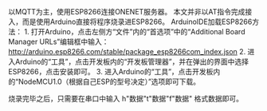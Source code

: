 以MQTT为主，使用ESP8266连接ONENET服务器。
本文并非以AT指令完成接入，而是使用Arduino直接将程序烧录进ESP8266。
ArduinoIDE加载ESP8266方法：
1.
打开Arduino，点击左侧方“文件”内的“首选项”中的“Additional Board Manager URLs”编辑框中输入：
http://arduino.esp8266.com/stable/package_esp8266com_index.json
2.
进入Arduino的“工具”，点击开发板内的“开发板管理器”，并在弹出的界面中选择ESP8266，点击安装即可。
3.
进入Arduino的“工具”，点击开发板内的“NodeMCU1.0（根据自己ESP的型号决定）”选项即可下载。

烧录完毕之后，只需要在串口中输入 
h"数据"t"数据"f"数据"
格式数据即可。

